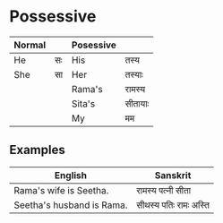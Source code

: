 # Possessive
|Normal| | Posessive||
|-|-|-|-|
|He|सः |His|तस्य|
|She|सा |Her|तस्याः|
|||Rama's|रामस्य
|||Sita's|सीतायाः
|||My|मम|


## Examples

|English| Sanskrit|
|-|-|
|Rama's wife is Seetha.|रामस्य पत्नी सीता
|Seetha's husband is Rama.| सीथस्य पतिः रामः अस्ति
